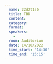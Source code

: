 ```yaml
---
  name: 22d2t1s6
  title: TBD
  content:
  category: 
  format: 
  speakers: 
    - 
  room: Auditorium
  date: 14/10/2022
  time_start: '14:30'
  time_end: '15:15'
---
```


